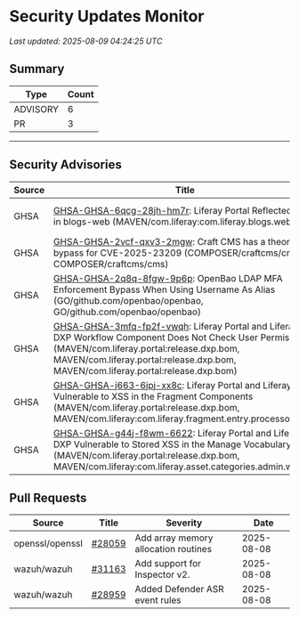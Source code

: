 # Security Updates Monitor

*Last updated: 2025-08-09 04:24:25 UTC*

## Summary
| Type | Count |
|------|-------|
| ADVISORY | 6 |
| PR | 3 |

---

## Security Advisories

| Source | Title | Severity | Date |
|--------|-------|----------|------|
| GHSA | [GHSA-GHSA-6qcg-28jh-hm7r](https://github.com/advisories/GHSA-6qcg-28jh-hm7r): Liferay Portal Reflected XSS in blogs-web (MAVEN/com.liferay:com.liferay.blogs.web) | MODERATE (CVSS: 0.0) | 2025-08-08 |
| GHSA | [GHSA-GHSA-2vcf-qxv3-2mgw](https://github.com/advisories/GHSA-2vcf-qxv3-2mgw): Craft CMS has a theoretical bypass for CVE-2025-23209 (COMPOSER/craftcms/cms, COMPOSER/craftcms/cms) | MODERATE (CVSS: 0.0) | 2025-08-08 |
| GHSA | [GHSA-GHSA-2q8q-8fgw-9p6p](https://github.com/advisories/GHSA-2q8q-8fgw-9p6p): OpenBao LDAP MFA Enforcement Bypass When Using Username As Alias (GO/github.com/openbao/openbao, GO/github.com/openbao/openbao) | MODERATE (CVSS: 6.5) | 2025-08-08 |
| GHSA | [GHSA-GHSA-3mfq-fp2f-vwqh](https://github.com/advisories/GHSA-3mfq-fp2f-vwqh): Liferay Portal and Liferay DXP Workflow Component Does Not Check User Permissions (MAVEN/com.liferay.portal:release.dxp.bom, MAVEN/com.liferay.portal:release.dxp.bom, MAVEN/com.liferay.portal:release.dxp.bom) | CRITICAL (CVSS: 9.1) | 2024-10-22 |
| GHSA | [GHSA-GHSA-j663-6jpj-xx8c](https://github.com/advisories/GHSA-j663-6jpj-xx8c): Liferay Portal and Liferay DXP Vulnerable to XSS in the Fragment Components (MAVEN/com.liferay.portal:release.dxp.bom, MAVEN/com.liferay:com.liferay.fragment.entry.processor.impl) | CRITICAL (CVSS: 9.1) | 2023-10-17 |
| GHSA | [GHSA-GHSA-g44j-f8wm-6622](https://github.com/advisories/GHSA-g44j-f8wm-6622): Liferay Portal and Liferay DXP Vulnerable to Stored XSS in the Manage Vocabulary Page (MAVEN/com.liferay.portal:release.dxp.bom, MAVEN/com.liferay:com.liferay.asset.categories.admin.web) | CRITICAL (CVSS: 9.1) | 2023-10-17 |

## Pull Requests

| Source | Title | Severity | Date |
|--------|-------|----------|------|
| openssl/openssl | [#28059](https://github.com/openssl/openssl/pull/28059) | Add array memory allocation routines | 2025-08-08 |
| wazuh/wazuh | [#31163](https://github.com/wazuh/wazuh/pull/31163) | Add support for Inspector v2. | 2025-08-08 |
| wazuh/wazuh | [#28959](https://github.com/wazuh/wazuh/pull/28959) | Added Defender ASR event rules | 2025-08-08 |

